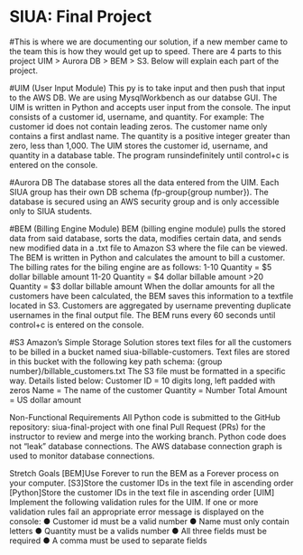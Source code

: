 # SIUA: Final Project
#This is where we are documenting our solution, if a new member came to the team this is how they would get up to speed.
There are 4 parts to this project UIM > Aurora DB > BEM > S3. Below will explain each part of the project. 



#UIM (User Input Module)
This py is to take input and then push that input to the AWS DB. We are using MysqlWorkbench as our databse GUI.
    The UIM is written in Python and accepts user input from the console. 
    The input consists of a customer id, username, and quantity. For example:
        The customer id does not contain leading zeros. The customer name only contains a first andlast name. 
        The quantity is a positive integer greater than zero, less than 1,000.
        The UIM stores the customer id, username, and quantity in a database table. 
    The program runsindefinitely until control+c is entered on the console.  


#Aurora DB
The database stores all the data entered from the UIM. Each SIUA group has their own DB
schema (fp-group{group number}). The database is secured using an AWS security group and
is only accessible only to SIUA students.


#BEM (Billing Engine Module)
BEM (billing engine module) pulls the stored data from said database, sorts the data, modifies certain data, and sends new modified data in a .txt file to Amazon S3 where the file can be viewed.
    The BEM is written in Python and calculates the amount to bill a customer. 
        The billing rates for the biling engine are as follows:
            1-10 Quantity = $5 dollar billable amount
            11-20 Quantity = $4 dollar billable amount
            >20 Quantity = $3 dollar billable amount
    When the dollar amounts for all the customers have been calculated, the BEM saves this information to a textfile located in S3. 
    Customers are aggregated by username preventing duplicate usernames in the final output file. 
The BEM runs every 60 seconds until control+c is entered on the console.


#S3
Amazon’s Simple Storage Solution stores text files for all the customers to be billed in a bucket named siua-billable-customers. 
Text files are stored in this bucket with the following key path schema:
    {group number}/billable_customers.txt
The S3 file must be formatted in a specific way. Details listed below:
    Customer ID = 10 digits long, left padded with zeros
    Name = The name of the customer
    Quantity = Number
    Total Amount = US dollar amount


Non-Functional Requirements
All Python code is submitted to the GitHub repository: siua-final-project with one final Pull Request (PRs) for the instructor to review and merge into the working branch.
Python code does not “leak” database connections. The AWS database connection graph is used to monitor database connections.


Stretch Goals
[BEM]Use Forever to run the BEM as a Forever process on your computer.
[S3]Store the customer IDs in the text file in ascending order
[Python]Store the customer IDs in the text file in ascending order
[UIM] Implement the following validation rules for the UIM. If one or more validation rules fail an appropriate error message is displayed on the console:
    ● Customer id must be a valid number
    ● Name must only contain letters
    ● Quantity must be a valids number
    ● All three fields must be required
    ● A comma must be used to separate fields
